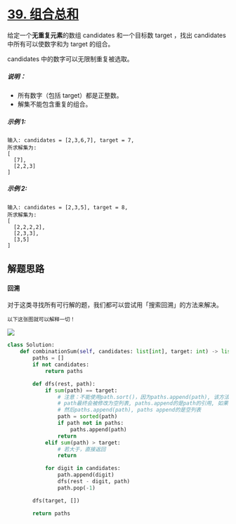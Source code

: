# [39. 组合总和](https://leetcode.cn/problems/combination-sum/)

给定一个**无重复元素**的数组 candidates 和一个目标数 target ，找出 candidates 中所有可以使数字和为 target 的组合。

candidates 中的数字可以无限制重复被选取。

##### 说明：

- 所有数字（包括 target）都是正整数。
- 解集不能包含重复的组合。

##### 示例 1:

```
输入: candidates = [2,3,6,7], target = 7,
所求解集为:
[
  [7],
  [2,2,3]
]
```

##### 示例 2:

```
输入: candidates = [2,3,5], target = 8,
所求解集为:
[
  [2,2,2,2],
  [2,3,3],
  [3,5]
]
```



## 解题思路

#### 回溯

对于这类寻找所有可行解的题，我们都可以尝试用「搜索回溯」的方法来解决。

```
以下这张图就可以解释一切！
```

![](https://assets.leetcode-cn.com/solution-static/39/39_fig1.png)

```python
class Solution:
    def combinationSum(self, candidates: list[int], target: int) -> list[list[int]]:
        paths = []
        if not candidates:
            return paths

        def dfs(rest, path):
            if sum(path) == target:
                # 注意：不能使用path.sort()，因为paths.append(path), 该方法使用的是递归,
                # path最终会被修改为空列表, paths.append的是path的引用, 如果直接path.sort(),
                # 然后paths.append(path), paths append的是空列表
                path = sorted(path)
                if path not in paths:
                    paths.append(path)
                return
            elif sum(path) > target:
                # 若大于，直接返回
                return

            for digit in candidates:
                path.append(digit)
                dfs(rest - digit, path)
                path.pop(-1)

        dfs(target, [])

        return paths
```



